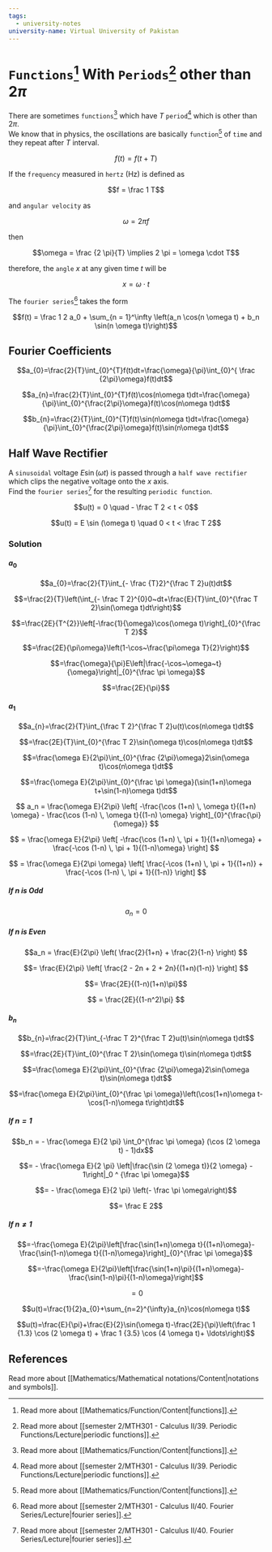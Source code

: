 ```yaml
---
tags:
  - university-notes
university-name: Virtual University of Pakistan
---
```


# `Functions`[^1] With `Periods`[^2] other than $2 \pi$
There are sometimes `functions`[^1] which have $T$ `period`[^2] which is other than $2 \pi$.  
We know that in physics, the oscillations are basically `function`[^1] of `time` and they repeat after $T$ interval.  

$$f(t) = f(t + T)$$

If the `frequency` measured in `hertz` (Hz) is defined as  

$$f = \frac 1 T$$

and `angular velocity` as  

$$\omega = 2 \pi f$$

then  

$$\omega = \frac {2 \pi}{T} \implies 2 \pi = \omega \cdot T$$

therefore, the `angle` $x$ at any given time $t$ will be  

$$x = \omega \cdot t$$

The `fourier series`[^3] takes the form

$$f(t) = \frac 1 2 a_0 + \sum_{n = 1}^\infty \left(a_n \cos(n \omega t) + b_n \sin(n \omega t)\right)$$

## Fourier Coefficients

$$a_{0}=\frac{2}{T}\int_{0}^{T}f(t)dt=\frac{\omega}{\pi}\int_{0}^{ \frac {2\pi}\omega}f(t)dt$$

$$a_{n}=\frac{2}{T}\int_{0}^{T}f(t)\cos(n\omega t)dt=\frac{\omega}{\pi}\int_{0}^{\frac{2\pi}\omega}f(t)\cos(n\omega t)dt$$

$$b_{n}=\frac{2}{T}\int_{0}^{T}f(t)\sin(n\omega t)dt=\frac{\omega}{\pi}\int_{0}^{\frac{2\pi}\omega}f(t)\sin(n\omega t)dt$$

## Half Wave Rectifier
A `sinusoidal` voltage $E \sin (\omega t)$ is passed through a `half wave rectifier` which clips the negative voltage onto the $x$ axis.  
Find the `fourier series`[^3] for the resulting `periodic function`.  

$$u(t) = 0 \quad - \frac T 2 < t < 0$$

$$u(t) = E \sin (\omega t) \quad 0 < t < \frac T 2$$

### Solution
#### $a_0$

$$a_{0}=\frac{2}{T}\int_{- \frac {T}2}^{\frac T 2}u(t)dt$$

$$=\frac{2}{T}\left(\int_{- \frac T 2}^{0}0~dt+\frac{E}{T}\int_{0}^{\frac T 2}\sin(\omega t)dt\right)$$

$$=\frac{2E}{T^{2}}\left[-\frac{1}{\omega}\cos(\omega t)\right]_{0}^{\frac T 2}$$

$$=\frac{2E}{\pi\omega}\left(1-\cos~\frac{\pi\omega T}{2}\right)$$

$$=\frac{\omega}{\pi}E\left|\frac{-\cos~\omega~t}{\omega}\right|_{0}^{\frac \pi \omega}$$

$$=\frac{2E}{\pi}$$

#### $a_1$

$$a_{n}=\frac{2}{T}\int_{\frac T 2}^{\frac T 2}u(t)\cos(n\omega t)dt$$

$$=\frac{2E}{T}\int_{0}^{\frac T 2}\sin(\omega t)\cos(n\omega t)dt$$

$$=\frac{\omega E}{2\pi}\int_{0}^{\frac {2\pi}\omega}2\sin(\omega t)\cos(n\omega t)dt$$

$$=\frac{\omega E}{2\pi}\int_{0}^{\frac \pi \omega}(\sin(1+n)\omega t+\sin(1-n)\omega t)dt$$

$$
a_n = \frac{\omega E}{2\pi} \left[ -\frac{\cos (1+n) \, \omega t}{(1+n) \omega} - \frac{\cos (1-n) \, \omega t}{(1-n) \omega} \right]_{0}^{\frac{\pi}{\omega}}
$$

$$
= \frac{\omega E}{2\pi} \left[ -\frac{\cos (1+n) \, \pi + 1}{(1+n)\omega} + \frac{-\cos (1-n) \, \pi + 1}{(1-n)\omega} \right]
$$

$$
= \frac{\omega E}{2\pi \omega} \left[ \frac{-\cos (1+n) \, \pi + 1}{(1+n)} + \frac{-\cos (1-n) \, \pi + 1}{(1-n)} \right]
$$

##### If $n$ is Odd

$$a_n = 0$$

##### If $n$ is Even

$$a_n = \frac{E}{2\pi} \left( \frac{2}{1+n} + \frac{2}{1-n} \right) $$

$$= \frac{E}{2\pi} \left[ \frac{2 - 2n + 2 + 2n}{(1+n)(1-n)} \right] $$

$$= \frac{2E}{(1-n)(1+n)\pi}$$

$$
= \frac{2E}{(1-n^2)\pi}
$$

#### $b_n$

$$b_{n}=\frac{2}{T}\int_{-\frac T 2}^{\frac T 2}u(t)\sin(n\omega t)dt$$

$$=\frac{2E}{T}\int_{0}^{\frac T 2}\sin(\omega t)\sin(n\omega t)dt$$

$$=\frac{\omega E}{2\pi}\int_{0}^{\frac {2\pi}\omega}2\sin(\omega t)\sin(n\omega t)dt$$

$$=\frac{\omega E}{2\pi}\int_{0}^{\frac \pi \omega}\left(\cos(1+n)\omega t-\cos(1-n)\omega t\right)dt$$

##### If $n = 1$

$$b_n = - \frac{\omega E}{2 \pi} \int_0^{\frac \pi \omega} (\cos (2 \omega t) - 1)dx$$

$$= - \frac{\omega E}{2 \pi} \left|\frac{\sin (2 \omega t)}{2 \omega} - 1\right|_0 ^ {\frac \pi \omega}$$

$$= - \frac{\omega E}{2 \pi} \left(- \frac \pi \omega\right)$$

$$= \frac E 2$$

##### If $n \ne 1$

$$=-\frac{\omega E}{2\pi}\left[\frac{\sin(1+n)\omega t}{(1+n)\omega}-\frac{\sin(1-n)\omega t}{(1-n)\omega}\right]_{0}^{\frac \pi \omega}$$

$$=-\frac{\omega E}{2\pi}\left[\frac{\sin(1+n)\pi}{(1+n)\omega}-\frac{\sin(1-n)\pi}{(1-n)\omega}\right]$$

$$= 0$$

$$u(t)=\frac{1}{2}a_{0}+\sum_{n=2}^{\infty}a_{n}\cos(n\omega t)$$

$$u(t)=\frac{E}{\pi}+\frac{E}{2}\sin(\omega t)-\frac{2E}{\pi}\left(\frac 1 {1.3} \cos (2 \omega t) + \frac 1 {3.5} \cos (4 \omega t)+ \ldots\right)$$

## References
Read more about [[Mathematics/Mathematical notations/Content|notations and symbols]].

[^1]: Read more about [[Mathematics/Function/Content|functions]].
[^2]: Read more about [[semester 2/MTH301 - Calculus II/39. Periodic Functions/Lecture|periodic functions]].
[^3]: Read more about [[semester 2/MTH301 - Calculus II/40. Fourier Series/Lecture|fourier series]].
